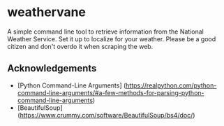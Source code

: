 # weathervane
A simple command line tool to retrieve information from the National Weather Service. Set it up to localize for your weather. Please be a good citizen and don't overdo it when scraping the web.

## Acknowledgements

- [Python Command-Line Arguments] (https://realpython.com/python-command-line-arguments/#a-few-methods-for-parsing-python-command-line-arguments)
- [BeautifulSoup] (https://www.crummy.com/software/BeautifulSoup/bs4/doc/)

